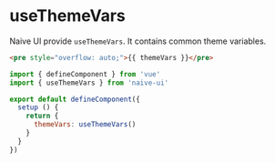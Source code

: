 # useThemeVars

Naive UI provide `useThemeVars`. It contains common theme variables.

```html
<pre style="overflow: auto;">{{ themeVars }}</pre>
```

```js
import { defineComponent } from 'vue'
import { useThemeVars } from 'naive-ui'

export default defineComponent({
  setup () {
    return {
      themeVars: useThemeVars()
    }
  }
})
```
